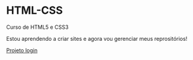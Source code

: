 # HTML-CSS
 Curso de HTML5 e CSS3

 Estou aprendendo a criar sites e agora vou gerenciar meus reprositórios!

<a href="https://weslei573.github.io/HTML-CSS/Desafios/d015/index.html">Projeto login</a>
